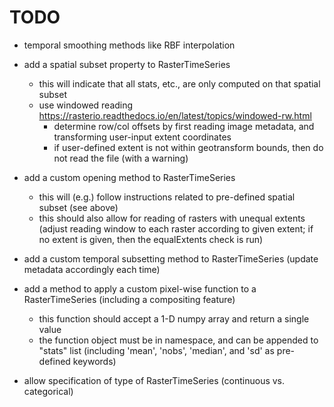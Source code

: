 TODO
====
- temporal smoothing methods like RBF interpolation

- add a spatial subset property to RasterTimeSeries
    - this will indicate that all stats, etc., are only computed on that spatial subset
    - use windowed reading https://rasterio.readthedocs.io/en/latest/topics/windowed-rw.html
        - determine row/col offsets by first reading image metadata, and transforming user-input extent coordinates
        - if user-defined extent is not within geotransform bounds, then do not read the file (with a warning)
    
- add a custom opening method to RasterTimeSeries
    - this will (e.g.) follow instructions related to pre-defined spatial subset (see above)
    - this should also allow for reading of rasters with unequal extents (adjust reading window to each raster according to given extent; if no extent is given, then the equalExtents check is run)
    
- add a custom temporal subsetting method to RasterTimeSeries (update metadata accordingly each time)

- add a method to apply a custom pixel-wise function to a RasterTimeSeries (including a compositing feature)
    - this function should accept a 1-D numpy array and return a single value
    - the function object must be in namespace, and can be appended to "stats" list (including 'mean', 'nobs', 'median', and 'sd' as pre-defined keywords)

- allow specification of type of RasterTimeSeries (continuous vs. categorical)

